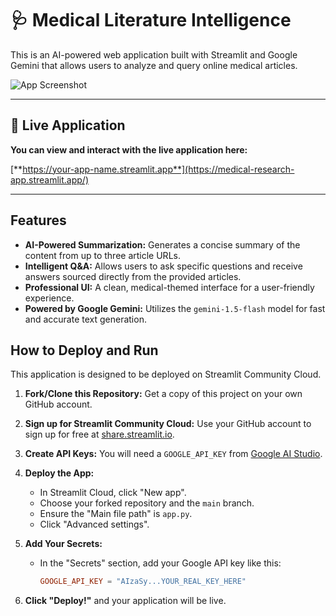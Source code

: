 # 🩺 Medical Literature Intelligence

This is an AI-powered web application built with Streamlit and Google Gemini that allows users to analyze and query online medical articles.

![App Screenshot](https://i.imgur.com/tyIoh1g.png)

---

## 🚀 Live Application

**You can view and interact with the live application here:**

[**https://your-app-name.streamlit.app**](https://medical-research-app.streamlit.app/)

---

## Features

- **AI-Powered Summarization:** Generates a concise summary of the content from up to three article URLs.
- **Intelligent Q&A:** Allows users to ask specific questions and receive answers sourced directly from the provided articles.
- **Professional UI:** A clean, medical-themed interface for a user-friendly experience.
- **Powered by Google Gemini:** Utilizes the `gemini-1.5-flash` model for fast and accurate text generation.

## How to Deploy and Run

This application is designed to be deployed on Streamlit Community Cloud.

1.  **Fork/Clone this Repository:** Get a copy of this project on your own GitHub account.

2.  **Sign up for Streamlit Community Cloud:** Use your GitHub account to sign up for free at [share.streamlit.io](https://share.streamlit.io/).

3.  **Create API Keys:** You will need a `GOOGLE_API_KEY` from [Google AI Studio](https://aistudio.google.com/).

4.  **Deploy the App:**

    - In Streamlit Cloud, click "New app".
    - Choose your forked repository and the `main` branch.
    - Ensure the "Main file path" is `app.py`.
    - Click "Advanced settings".

5.  **Add Your Secrets:**

    - In the "Secrets" section, add your Google API key like this:
      ```toml
      GOOGLE_API_KEY = "AIzaSy...YOUR_REAL_KEY_HERE"
      ```
6.  **Click "Deploy!"** and your application will be live.
